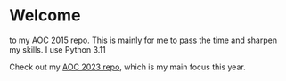 # Welcome
to my AOC 2015 repo. This is mainly for me to pass the time and sharpen my skills. I use Python 3.11

Check out my [AOC 2023 repo](https://github.com/KrashKart/aoc-2023), which is my main focus this year.